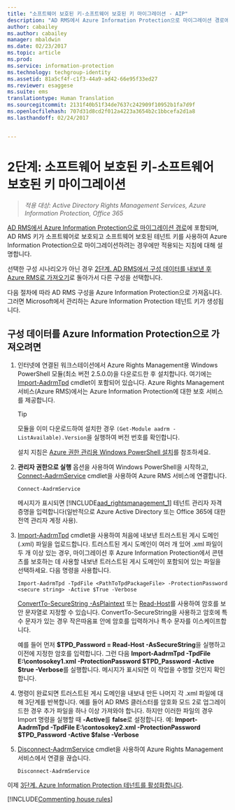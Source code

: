 ```yaml
---
title: "소프트웨어 보호된 키-소프트웨어 보호된 키 마이그레이션 - AIP"
description: "AD RMS에서 Azure Information Protection으로 마이그레이션 경로에 포함되며, AD RMS 키가 소프트웨어로 보호되고 소프트웨어 보호된 테넌트 키를 사용하여 Azure Information Protection으로 마이그레이션하려는 경우에만 적용되는 지침에 대해 설명합니다."
author: cabailey
ms.author: cabailey
manager: mbaldwin
ms.date: 02/23/2017
ms.topic: article
ms.prod: 
ms.service: information-protection
ms.technology: techgroup-identity
ms.assetid: 81a5cf4f-c1f3-44a9-ad42-66e95f33ed27
ms.reviewer: esaggese
ms.suite: ems
translationtype: Human Translation
ms.sourcegitcommit: 2131f40b51f34de7637c242909f10952b1fa7d9f
ms.openlocfilehash: 707d31d8cd2f012a4223a3654b2c1bbcefa2d1a8
ms.lasthandoff: 02/24/2017


---
```



# <a name="step-2-software-protected-key-to-software-protected-key-migration"></a>2단계: 소프트웨어 보호된 키-소프트웨어 보호된 키 마이그레이션

>*적용 대상: Active Directory Rights Management Services, Azure Information Protection, Office 365*


[AD RMS에서 Azure Information Protection으로 마이그레이션 경로](migrate-from-ad-rms-to-azure-rms.md)에 포함되며, AD RMS 키가 소프트웨어로 보호되고 소프트웨어 보호된 테넌트 키를 사용하여 Azure Information Protection으로 마이그레이션하려는 경우에만 적용되는 지침에 대해 설명합니다. 

선택한 구성 시나리오가 아닌 경우 [2단계. AD RMS에서 구성 데이터를 내보낸 후 Azure RMS로 가져오기](migrate-from-ad-rms-phase1.md#step-2-export-configuration-data-from-ad-rms-and-import-it-to-azure-information-protection)로 돌아가서 다른 구성을 선택합니다.

다음 절차에 따라 AD RMS 구성을 Azure Information Protection으로 가져옵니다. 그러면 Microsoft에서 관리하는 Azure Information Protection 테넌트 키가 생성됩니다.

## <a name="to-import-the-configuration-data-to-azure-information-protection"></a>구성 데이터를 Azure Information Protection으로 가져오려면

1.  인터넷에 연결된 워크스테이션에서 Azure Rights Management용 Windows PowerShell 모듈(최소 버전 2.5.0.0)을 다운로드한 후 설치합니다. 여기에는 [Import-AadrmTpd](http://msdn.microsoft.com/library/azure/dn857523.aspx) cmdlet이 포함되어 있습니다. Azure Rights Management 서비스(Azure RMS)에서는 Azure Information Protection에 대한 보호 서비스를 제공합니다.

    > [!TIP]
    > 모듈을 이미 다운로드하여 설치한 경우 `(Get-Module aadrm -ListAvailable).Version`을 실행하여 버전 번호를 확인합니다.

    설치 지침은 [Azure 권한 관리용 Windows PowerShell 설치](../deploy-use/install-powershell.md)를 참조하세요.

2.  **관리자 권한으로 실행** 옵션을 사용하여 Windows PowerShell을 시작하고, [Connect-AadrmService](http://msdn.microsoft.com/library/azure/dn629415.aspx) cmdlet을 사용하여 Azure RMS 서비스에 연결합니다.

    ```
    Connect-AadrmService
    ```
    메시지가 표시되면 [!INCLUDE[aad_rightsmanagement_1](../includes/aad_rightsmanagement_1_md.md)] 테넌트 관리자 자격 증명을 입력합니다(일반적으로 Azure Active Directory 또는 Office 365에 대한 전역 관리자 계정 사용).

3.  [Import-AadrmTpd](http://msdn.microsoft.com/library/azure/dn857523.aspx) cmdlet을 사용하여 처음에 내보낸 트러스트된 게시 도메인(.xml) 파일을 업로드합니다. 트러스트된 게시 도메인이 여러 개 있어 .xml 파일이 두 개 이상 있는 경우, 마이그레이션 후 Azure Information Protection에서 콘텐츠를 보호하는 데 사용할 내보낸 트러스트된 게시 도메인이 포함되어 있는 파일을 선택하세요. 다음 명령을 사용합니다.

    ```
    Import-AadrmTpd -TpdFile <PathToTpdPackageFile> -ProtectionPassword <secure string> -Active $True -Verbose
    ```
    [ConvertTo-SecureString -AsPlaintext](https://technet.microsoft.com/library/hh849818.aspx) 또는 [Read-Host](https://technet.microsoft.com/library/hh849945.aspx)를 사용하여 암호를 보안 문자열로 지정할 수 있습니다. ConvertTo-SecureString을 사용하고 암호에 특수 문자가 있는 경우 작은따옴표 안에 암호를 입력하거나 특수 문자를 이스케이프합니다.
    
    예를 들어 먼저 **$TPD_Password = Read-Host -AsSecureString**을 실행하고 이전에 지정한 암호를 입력합니다. 그런 다음 **Import-AadrmTpd -TpdFile E:\contosokey1.xml -ProtectionPassword $TPD_Password -Active $true -Verbose**를 실행합니다. 메시지가 표시되면 이 작업을 수행할 것인지 확인합니다.
    
4.  명령이 완료되면 트러스트된 게시 도메인을 내보내 만든 나머지 각 .xml 파일에 대해 3단계를 반복합니다. 예를 들어 AD RMS 클러스터를 암호화 모드 2로 업그레이드한 경우 추가 파일을 하나 이상 가져와야 합니다. 하지만 이러한 파일의 경우 Import 명령을 실행할 때 **-Active**를 **false**로 설정합니다. 예: **Import-AadrmTpd -TpdFile E:\contosokey2.xml -ProtectionPassword $TPD_Password -Active $false -Verbose**

5.  [Disconnect-AadrmService](http://msdn.microsoft.com/library/azure/dn629416.aspx) cmdlet을 사용하여 Azure Rights Management 서비스에서 연결을 끊습니다.

    ```
    Disconnect-AadrmService
    ```


이제 [3단계. Azure Information Protection 테넌트를 활성화합니다](migrate-from-ad-rms-phase1.md#step-3-activate-your-azure-information-protection-tenant).

[!INCLUDE[Commenting house rules](../includes/houserules.md)]



